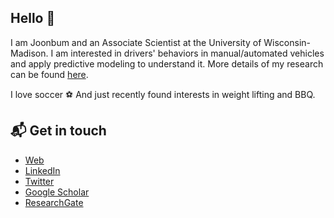 ## Hello 👋

I am Joonbum and an Associate Scientist at the University of Wisconsin-Madison. I am interested in drivers' behaviors in manual/automated vehicles and apply predictive modeling to understand it. More details of my research can be found [here](https://joonbum.netlify.app/).

I love soccer ⚽️ 
And just recently found interests in weight lifting and BBQ. 

## 📬 Get in touch

- [Web](https://joonbum.netlify.app/)
- [LinkedIn](https://www.linkedin.com/in/joonbum-lee-22861445/)
- [Twitter](https://twitter.com/JoonbumLee)
- [Google Scholar](https://scholar.google.com/citations?user=If8VjuwAAAAJ&hl=en)
- [ResearchGate](https://www.researchgate.net/profile/Joonbum_Lee)
